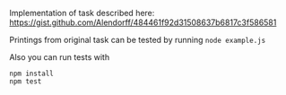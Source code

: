 Implementation of task described here: https://gist.github.com/Alendorff/484461f92d31508637b6817c3f586581

Printings from original task can be tested by running `node example.js`

Also you can run tests with 
```
npm install
npm test
```
